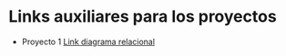 # Links auxiliares para los proyectos

* Proyecto 1
[Link diagrama relacional](CursoPrope/TableroPowerBI/DiagramaRelacional.html)

